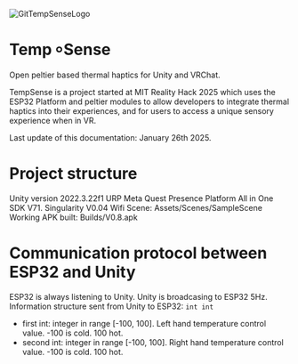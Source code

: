 
![GitTempSenseLogo](https://github.com/user-attachments/assets/2ca60ca1-3d5d-4b31-8015-e758023d119f)
# Temp ৹ Sense 
Open peltier based thermal haptics for Unity and VRChat.

TempSense is a project started at MIT Reality Hack 2025 which uses the ESP32 Platform and peltier modules to allow developers to integrate thermal haptics into their experiences, and for users to access a unique sensory experience when in VR.

Last update of this documentation: January 26th 2025.

# Project structure
Unity version 2022.3.22f1 URP
Meta Quest Presence Platform All in One SDK V71.
Singularity V0.04 Wifi
Scene: Assets/Scenes/SampleScene
Working APK built: Builds/V0.8.apk


# Communication protocol between ESP32 and Unity
ESP32 is always listening to Unity. Unity is broadcasing to ESP32 5Hz.
Information structure sent from Unity to ESP32:
`int int`
* first int: integer in range [-100, 100]. Left hand temperature control value. -100 is cold. 100 hot.
* second int: integer in range [-100, 100]. Right hand temperature control value. -100 is cold. 100 hot.
